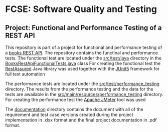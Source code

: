 # FCSE: Software Quality and Testing

## Project: Functional and Performance Testing of a REST API

This repository is part of a project for functional and performance testing of a [books REST API](https://github.com/MilenaTrajanoska/rest_api).
The repository contains the functinal and performance tests.
The functional test are located under the [src/test/java](https://github.com/MilenaTrajanoska/books_rest_api_testing/tree/main/src/test/java) directory in the [BooksRestApiFunctionalTests.java](https://github.com/MilenaTrajanoska/books_rest_api_testing/tree/main/src/test/java/BooksRestApiFunctionalTests.java) class
For creating the functional test the [RestAssured](https://rest-assured.io/) Java library was used together with the [JUnit5](https://junit.org/junit5/docs/current/user-guide/) framework for full test automation

The performance tests are located under the [src/test/performance_testing](https://github.com/MilenaTrajanoska/books_rest_api_testing/tree/main/src/test/performance_testing) directory. 
The results from the performance testing and the data for the tests are awailable in the [src/main/resources/performance_testing](https://github.com/MilenaTrajanoska/books_rest_api_testing/tree/main/src/main/resources/performance_testing) directory.
For creating the performance test the [Apache JMeter](https://jmeter.apache.org/) tool was used

The [documentation](https://github.com/MilenaTrajanoska/books_rest_api_testing/tree/main/documentation) directory contains the document with all of the requirement and test case versions created during the project implementation in .xlsx format and the final project documentation in .pdf format.

